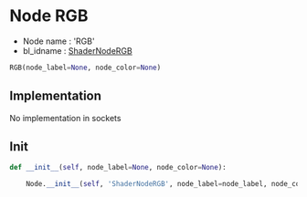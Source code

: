 # Node RGB

- Node name : 'RGB'
- bl_idname : [ShaderNodeRGB](https://docs.blender.org/api/current/bpy.types.ShaderNodeRGB.html)


``` python
RGB(node_label=None, node_color=None)
```
## Implementation

No implementation in sockets

## Init

``` python
def __init__(self, node_label=None, node_color=None):

    Node.__init__(self, 'ShaderNodeRGB', node_label=node_label, node_color=node_color)
```
